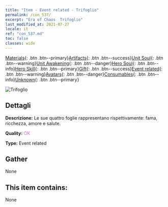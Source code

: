 ```yaml
---
title: "Item - Event related - Trifoglio"
permalink: /con_537/
excerpt: "Era of Chaos  Trifoglio"
last_modified_at: 2021-07-27
locale: it
ref: "con_537.md"
toc: false
classes: wide
---
```

 [Materials](/ItemsIT/){: .btn .btn--primary}[Artifacts](/ItemsIT/Artifacts/){: .btn .btn--success}[Unit Soul](/ItemsIT/UnitSoul/){: .btn .btn--warning}[Unit Awakening](/ItemsIT/UnitAwakening/){: .btn .btn--danger}[Hero Soul](/ItemsIT/HeroSoul/){: .btn .btn--info}[Hero Skill](/ItemsIT/HeroSkill/){: .btn .btn--primary}[Gift](/ItemsIT/Gift/){: .btn .btn--success}[Event related](/ItemsIT/Events/){: .btn .btn--warning}[Avatars](/ItemsIT/Avatars/){: .btn .btn--danger}[Consumables](/ItemsIT/Consumables/){: .btn .btn--info}[Unknown](/ItemsIT/Unknown/){: .btn .btn--primary}

 ![Trifoglio](/images/t/i_10023.png)

## Dettagli
 **Descrizione:** Le sue quattro foglie rappresentano rispettivamente: fama, ricchezza, amore e salute.

 **Quality:** <span style="color: #DA70D6">OK</span>

 **Type:** Event related

## Gather

  None

## This item contains:

  None

